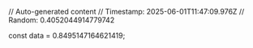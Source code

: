 // Auto-generated content
// Timestamp: 2025-06-01T11:47:09.976Z
// Random: 0.4052044914779742

const data = 0.8495147164621419;